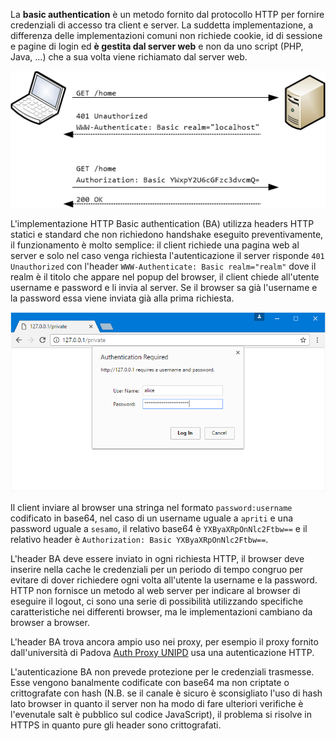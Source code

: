 La **basic authentication** è un metodo fornito dal protocollo HTTP per fornire credenziali di accesso tra client e server. La suddetta implementazione, a differenza delle implementazioni comuni non richiede cookie, id di sessione e pagine di login ed **è gestita dal server web** e non da uno script (PHP, Java, ...) che a sua volta viene richiamato dal server web.

![Funzionamento di un HTTP BA](auth.png "HTTP BA")

L'implementazione HTTP Basic authentication (BA)  utilizza headers HTTP statici e standard che non richiedono handshake eseguito preventivamente, il funzionamento è molto semplice: il client richiede una pagina web al server e solo nel caso venga richiesta l'autenticazione il server risponde `401 Unauthorized` con l'header `WWW-Authenticate: Basic realm="realm"` dove il realm è il titolo che appare nel popup del browser, il client chiede all'utente username e password e li invia al server. Se il browser sa già l'username e la password essa viene inviata già alla prima richiesta.

![Schermata di Login del browser per HTTP BA](auth-login.png "Schermata di Login del browser per HTTP BA")

Il client inviare al browser una stringa nel formato `password:username` codificato in base64, nel caso di un username uguale a `apriti` e una password uguale a `sesamo`, il relativo base64 è `YXByaXRpOnNlc2Ftbw==` e il relativo header è `Authorization: Basic YXByaXRpOnNlc2Ftbw==`.

L'header BA deve essere inviato in ogni richiesta HTTP, il browser deve inserire nella cache le credenziali per un periodo di tempo congruo per evitare di dover richiedere ogni volta all'utente la username e la password. HTTP non fornisce un metodo al web server per indicare al browser di eseguire il logout, ci sono una serie di possibilità utilizzando specifiche caratteristiche nei differenti browser, ma le implementazioni cambiano da browser a browser.

L'header BA trova ancora ampio uso nei proxy, per esempio il proxy fornito dall'università di Padova [Auth Proxy UNIPD](https://bibliotecadigitale.cab.unipd.it/bd/auth-proxy) usa una autenticazione HTTP.

L'autenticazione BA non prevede protezione per le credenziali trasmesse. Esse vengono banalmente codificate con base64 ma non criptate o crittografate con hash (N.B. se il canale è sicuro è sconsigliato l'uso di hash lato browser in quanto il server non ha modo di fare ulteriori verifiche è l'evenutale salt è pubblico sul codice JavaScript), il problema si risolve in HTTPS in quanto pure gli header sono crittografati.
